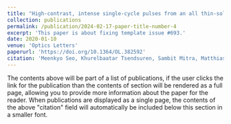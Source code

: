 ```yaml
---
title: "High-contrast, intense single-cycle pulses from an all thin-solid-plate setup"
collection: publications
permalink: /publication/2024-02-17-paper-title-number-4
excerpt: 'This paper is about fixing template issue #693.'
date: 2020-01-10
venue: 'Optics Letters'
paperurl: 'https://doi.org/10.1364/OL.382592'
citation: 'Meenkyo Seo, Khurelbaatar Tsendsuren, Sambit Mitra, Matthias Kling, and Dongeon Kim, "High-contrast, intense single-cycle pulses from an all thin-solid-plate setup," Opt. Lett. 45, 367-370 (2020)'
---
```


The contents above will be part of a list of publications, if the user clicks the link for the publication than the contents of section will be rendered as a full page, allowing you to provide more information about the paper for the reader. When publications are displayed as a single page, the contents of the above "citation" field will automatically be included below this section in a smaller font.
